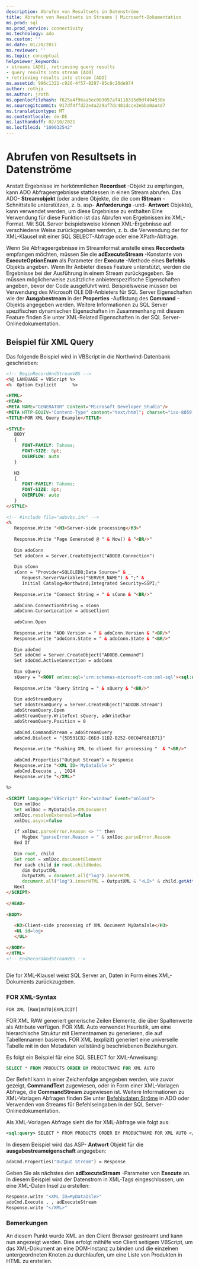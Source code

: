 ```yaml
---
description: Abrufen von Resultsets in Datenströme
title: Abrufen von Resultsets in Streams | Microsoft-Dokumentation
ms.prod: sql
ms.prod_service: connectivity
ms.technology: ado
ms.custom: ''
ms.date: 01/20/2017
ms.reviewer: ''
ms.topic: conceptual
helpviewer_keywords:
- streams [ADO], retrieving query results
- query results into stream [ADO]
- retrieving results into stream [ADO]
ms.assetid: 996c1321-c926-4f57-8297-85c8c20de974
author: rothja
ms.author: jroth
ms.openlocfilehash: f625a4f96aa5ec083057af4118315d9df494530e
ms.sourcegitcommit: 917df4ffd22e4a229af7dc481dcce3ebba0aa4d7
ms.translationtype: MT
ms.contentlocale: de-DE
ms.lasthandoff: 02/10/2021
ms.locfileid: "100032542"
---
```

# <a name="retrieving-resultsets-into-streams"></a>Abrufen von Resultsets in Datenströme
Anstatt Ergebnisse im herkömmlichen **Recordset** -Objekt zu empfangen, kann ADO Abfrageergebnisse stattdessen in einen Stream abrufen. Das ADO- **Streamobjekt** (oder andere Objekte, die die com **IStream** -Schnittstelle unterstützen, z. b. asp- **Anforderungs** -und- **Antwort** Objekte), kann verwendet werden, um diese Ergebnisse zu enthalten Eine Verwendung für diese Funktion ist das Abrufen von Ergebnissen im XML-Format. Mit SQL Server beispielsweise können XML-Ergebnisse auf verschiedene Weise zurückgegeben werden, z. b. die Verwendung der for XML-Klausel mit einer SQL SELECT-Abfrage oder eine XPath-Abfrage.  
  
 Wenn Sie Abfrageergebnisse im Streamformat anstelle eines **Recordsets** empfangen möchten, müssen Sie die **adExecuteStream** -Konstante von **ExecuteOptionEnum** als Parameter der **Execute** -Methode eines **Befehls** Objekts angeben. Wenn Ihr Anbieter dieses Feature unterstützt, werden die Ergebnisse bei der Ausführung in einem Stream zurückgegeben. Sie müssen möglicherweise zusätzliche anbieterspezifische Eigenschaften angeben, bevor der Code ausgeführt wird. Beispielsweise müssen bei Verwendung des Microsoft OLE DB-Anbieters für SQL Server Eigenschaften wie der **Ausgabestream** in der **Properties** -Auflistung des **Command** -Objekts angegeben werden. Weitere Informationen zu SQL Server spezifischen dynamischen Eigenschaften im Zusammenhang mit diesem Feature finden Sie unter XML-Related Eigenschaften in der SQL Server-Onlinedokumentation.  
  
## <a name="for-xml-query-example"></a>Beispiel für XML Query  
 Das folgende Beispiel wird in VBScript in die Northwind-Datenbank geschrieben:  
  
```html
<!-- BeginRecordAndStreamVBS -->  
<%@ LANGUAGE = VBScript %>  
<%  Option Explicit      %>  
  
<HTML>  
<HEAD>  
<META NAME="GENERATOR" Content="Microsoft Developer Studio"/>  
<META HTTP-EQUIV="Content-Type" content="text/html"; charset="iso-8859-1">  
<TITLE>FOR XML Query Example</TITLE>  
  
<STYLE>  
   BODY  
   {  
      FONT-FAMILY: Tahoma;  
      FONT-SIZE: 8pt;  
      OVERFLOW: auto  
   }  
  
   H3  
   {  
      FONT-FAMILY: Tahoma;  
      FONT-SIZE: 8pt;  
      OVERFLOW: auto  
   }  
</STYLE>  
  
<!-- #include file="adovbs.inc" -->  
<%  
   Response.Write "<H3>Server-side processing</H3>"  
  
   Response.Write "Page Generated @ " & Now() & "<BR/>"  
  
   Dim adoConn  
   Set adoConn = Server.CreateObject("ADODB.Connection")  
  
   Dim sConn  
   sConn = "Provider=SQLOLEDB;Data Source=" & _  
      Request.ServerVariables("SERVER_NAME") & ";" & _  
      Initial Catalog=Northwind;Integrated Security=SSPI;"  
  
   Response.write "Connect String = " & sConn & "<BR/>"  
  
   adoConn.ConnectionString = sConn  
   adoConn.CursorLocation = adUseClient  
  
   adoConn.Open  
  
   Response.write "ADO Version = " & adoConn.Version & "<BR/>"  
   Response.write "adoConn.State = " & adoConn.State & "<BR/>"  
  
   Dim adoCmd  
   Set adoCmd = Server.CreateObject("ADODB.Command")  
   Set adoCmd.ActiveConnection = adoConn  
  
   Dim sQuery  
   sQuery = "<ROOT xmlns:sql='urn:schemas-microsoft-com:xml-sql'><sql:query>SELECT * FROM PRODUCTS WHERE ProductName='Gumbr Gummibrchen' FOR XML AUTO</sql:query></ROOT>"  
  
   Response.write "Query String = " & sQuery & "<BR/>"  
  
   Dim adoStreamQuery  
   Set adoStreamQuery = Server.CreateObject("ADODB.Stream")  
   adoStreamQuery.Open  
   adoStreamQuery.WriteText sQuery, adWriteChar  
   adoStreamQuery.Position = 0  
  
   adoCmd.CommandStream = adoStreamQuery  
   adoCmd.Dialect = "{5D531CB2-E6Ed-11D2-B252-00C04F681B71}"  
  
   Response.write "Pushing XML to client for processing "  & "<BR/>"  
  
   adoCmd.Properties("Output Stream") = Response  
   Response.write "<XML ID='MyDataIsle'>"  
   adoCmd.Execute , , 1024  
   Response.write "</XML>"  
  
%>  
  
<SCRIPT language="VBScript" For="window" Event="onload">  
   Dim xmlDoc  
   Set xmlDoc = MyDataIsle.XMLDocument  
   xmlDoc.resolveExternals=false  
   xmlDoc.async=false  
  
   If xmlDoc.parseError.Reason <> "" then  
      Msgbox "parseError.Reason = " & xmlDoc.parseError.Reason  
   End If  
  
   Dim root, child  
   Set root = xmlDoc.documentElement  
   For each child in root.childNodes  
      dim OutputXML  
      OutputXML = document.all("log").innerHTML  
      document.all("log").innerHTML = OutputXML & "<LI>" & child.getAttribute("ProductName") & "</LI>"  
   Next  
</SCRIPT>  
  
</HEAD>  
  
<BODY>  
  
   <H3>Client-side processing of XML Document MyDataIsle</H3>  
   <UL id=log>  
   </UL>  
  
</BODY>  
</HTML>  
<!-- EndRecordAndStreamVBS -->  
  
```  
  
 Die for XML-Klausel weist SQL Server an, Daten in Form eines XML-Dokuments zurückzugeben.  
  
### <a name="for-xml-syntax"></a>FOR XML-Syntax  
  
```syntax
FOR XML [RAW|AUTO|EXPLICIT]  
```  
  
 FOR XML RAW generiert generische Zeilen Elemente, die über Spaltenwerte als Attribute verfügen. FOR XML Auto verwendet Heuristik, um eine hierarchische Struktur mit Elementnamen zu generieren, die auf Tabellennamen basieren. FOR XML (explizit) generiert eine universelle Tabelle mit in den Metadaten vollständig beschriebenen Beziehungen.  
  
 Es folgt ein Beispiel für eine SQL SELECT for XML-Anweisung:  
  
```sql
SELECT * FROM PRODUCTS ORDER BY PRODUCTNAME FOR XML AUTO  
```  
  
 Der Befehl kann in einer Zeichenfolge angegeben werden, wie zuvor gezeigt, **CommandText** zugewiesen, oder in Form einer XML-Vorlagen Abfrage, die **CommandStream** zugewiesen ist. Weitere Informationen zu XML-Vorlagen Abfragen finden Sie unter [Befehlsdaten Ströme](../../../ado/guide/data/command-streams.md) in ADO oder Verwenden von Streams für Befehlseingaben in der SQL Server-Onlinedokumentation.  
  
 Als XML-Vorlagen Abfrage sieht die for XML-Abfrage wie folgt aus:  
  
```xml
<sql:query> SELECT * FROM PRODUCTS ORDER BY PRODUCTNAME FOR XML AUTO </sql:query>  
```  
  
 In diesem Beispiel wird das ASP- **Antwort** Objekt für die **ausgabestreameigenschaft** angegeben:  
  
```vb
adoCmd.Properties("Output Stream") = Response  
```  
  
 Geben Sie als nächstes den **adExecuteStream** -Parameter von **Execute** an. In diesem Beispiel wird der Datenstrom in XML-Tags eingeschlossen, um eine XML-Daten Insel zu erstellen:  
  
```vb
Response.write "<XML ID=MyDataIsle>"  
adoCmd.Execute , , adExecuteStream  
Response.write "</XML>"  
```  
  
### <a name="remarks"></a>Bemerkungen  
 An diesem Punkt wurde XML an den Client Browser gestreamt und kann nun angezeigt werden. Dies erfolgt mithilfe von Client seitigem VBScript, um das XML-Dokument an eine DOM-Instanz zu binden und die einzelnen untergeordneten Knoten zu durchlaufen, um eine Liste von Produkten in HTML zu erstellen.
